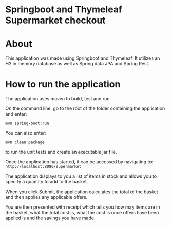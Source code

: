 # Springboot and Thymeleaf Supermarket checkout


# About
This application was made using Springboot and Thymeleaf.
It utilizes an H2 in memory database as well as Spring data JPA and Spring Rest.


# How to run the application
The application uses maven to build, test and run.

On the command line, go to the root of the folder containing the application and enter:
```
mvn spring-boot:run
```

You can also enter:
```
mvn clean package
```
to run the unit tests and create an executable jar file.

Once the application has started, it can be accessed by navigating to:
`http://localhost:8080/supermarket`

The application displays to you a list of items in stock and allows you to specify a quantity to add to the basket.

When you click Submit, the application calculates the total of the basket and then applies any applicable offers.

You are then presented with receipt which tells you how may items are in the basket, what the total cost is, what the cost is once offers have been applied is and the savings you have made.
